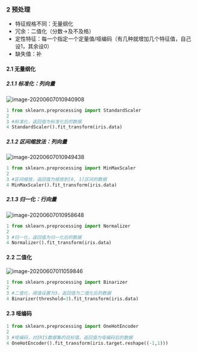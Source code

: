 ### 2 预处理

- 特征规格不同：无量纲化
- 冗余：二值化（分数->及不及格）
- 定性特征：每一个指定一个定量值/哑编码（有几种就增加几个特征值，自己设1，其余设0）
- 缺失值：补



#### 2.1 无量纲化

##### 2.1.1 标准化：列向量

![image-20200607010940908](D:\desktop\figures\image-20200607010940908.png)

```python
1 from sklearn.preprocessing import StandardScaler
2 
3 #标准化，返回值为标准化后的数据
4 StandardScaler().fit_transform(iris.data)
```

##### 2.1.2 区间缩放法：列向量

![image-20200607010949438](D:\desktop\figures\image-20200607010949438.png)

```python
1 from sklearn.preprocessing import MinMaxScaler
2 
3 #区间缩放，返回值为缩放到[0, 1]区间的数据
4 MinMaxScaler().fit_transform(iris.data)
```

##### 2.1.3 归一化：行向量

![image-20200607010958648](D:\desktop\figures\image-20200607010958648.png)

```python
1 from sklearn.preprocessing import Normalizer
2 
3 #归一化，返回值为归一化后的数据
4 Normalizer().fit_transform(iris.data)
```



#### 2.2 二值化

![image-20200607011059846](D:\desktop\figures\image-20200607011059846.png)

```python
1 from sklearn.preprocessing import Binarizer
2 
3 #二值化，阈值设置为3，返回值为二值化后的数据
4 Binarizer(threshold=3).fit_transform(iris.data)
```



#### 2.3 哑编码

```python
1 from sklearn.preprocessing import OneHotEncoder
2 
3 #哑编码，对IRIS数据集的目标值，返回值为哑编码后的数据
4 OneHotEncoder().fit_transform(iris.target.reshape((-1,1)))
```

